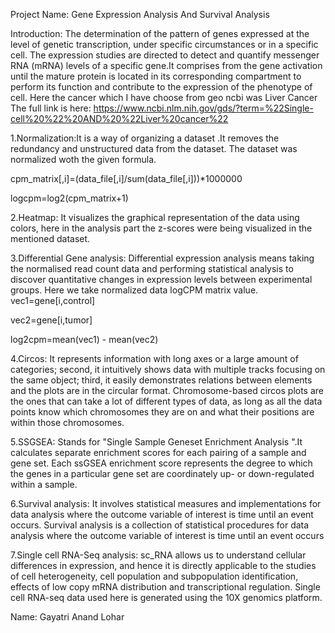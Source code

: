 Project Name: Gene Expression Analysis And Survival Analysis
 
 Introduction: The determination of the pattern of genes expressed at the level of genetic transcription, under specific circumstances or in a specific cell.
The expression studies are directed to detect and quantify messenger RNA (mRNA) levels of a specific gene.It comprises from the gene activation until the mature protein is located in its corresponding compartment to perform its function and contribute to the expression of the phenotype of cell.
Here the cancer which I have choose from geo ncbi was Liver Cancer
The full link is here: https://www.ncbi.nlm.nih.gov/gds/?term=%22Single-cell%20%22%20AND%20%22Liver%20cancer%22

1.Normalization:It is a way of organizing a dataset .It removes the redundancy and unstructured data from the dataset. The dataset was normalized woth the given formula.

cpm_matrix[,i]=(data_file[,i]/sum(data_file[,i]))*1000000

logcpm=log2(cpm_matrix+1)

2.Heatmap: It visualizes the graphical representation of the data using colors, here in the analysis part the z-scores were being visualized in the mentioned dataset.

3.Differential Gene analysis: Differential expression analysis means taking the normalised read count data and performing statistical analysis to discover quantitative changes in expression levels between experimental groups.
Here we take normalized data logCPM matrix value.
vec1=gene[i,control]

vec2=gene[i,tumor]

log2cpm=mean(vec1) - mean(vec2)

4.Circos: It represents information with long axes or a large amount of categories; second, it intuitively shows data with multiple tracks focusing on the same object; third, it easily demonstrates relations between elements and the plots are in the circular format.
Chromosome-based circos plots are the ones that can take a lot of different types of data, as long as all the data points know which chromosomes they are on and what their positions are within those chromosomes.

5.SSGSEA: Stands for "Single Sample Geneset Enrichment Analysis ".It calculates separate enrichment scores for each pairing of a sample and gene set. Each ssGSEA enrichment score represents the degree to which the genes in a particular gene set are coordinately up- or down-regulated within a sample.

6.Survival analysis: It involves statistical measures and implementations for data analysis where the outcome variable of interest is time until an event occurs.
Survival analysis is a collection of statistical procedures for data analysis where the outcome variable of interest is time until an event occurs

7.Single cell RNA-Seq analysis: sc_RNA allows us to understand cellular differences in expression, and hence it is directly applicable to the studies of cell heterogeneity, cell population and subpopulation identification, effects of low copy mRNA distribution and transcriptional regulation. Single cell RNA-seq data used here is generated using the 10X genomics platform.

Name: Gayatri Anand Lohar


